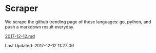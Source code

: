 # Scraper

We scrape the github trending page of these languages: go, python, and push a markdown result everyday.

[2017-12-12.md](https://github.com/borays/Scraper/blob/master/2017-12-12.md)

Last Updated: 2017-12-12 11:27:06